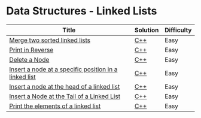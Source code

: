 # Data Structures - Linked Lists

| Title | Solution | Difficulty |
| ----- | -------- | ---------- |
| [Merge two sorted linked lists](https://www.hackerrank.com/challenges/merge-two-sorted-linked-lists) | [C++](./Merge%20two%20sorted%20linked%20lists/main.cpp) | Easy |
| [Print in Reverse](https://www.hackerrank.com/challenges/print-the-elements-of-a-linked-list-in-reverse) | [C++](./Print%20in%20Reverse/main.cpp) | Easy |
| [Delete a Node](https://www.hackerrank.com/challenges/delete-a-node-from-a-linked-list) | [C++](./Delete%20a%20Node/main.cpp) | Easy |
| [Insert a node at a specific position in a linked list](https://www.hackerrank.com/challenges/insert-a-node-at-a-specific-position-in-a-linked-list) | [C++](./Insert%20a%20node%20at%20a%20specific%20position%20in%20a%20linked%20list/main.cpp) | Easy |
| [Insert a node at the head of a linked list](https://www.hackerrank.com/challenges/insert-a-node-at-the-head-of-a-linked-list) | [C++](./Insert%20a%20node%20at%20the%20head%20of%20a%20linked%20list/main.cpp) | Easy |
| [Insert a Node at the Tail of a Linked List](https://www.hackerrank.com/challenges/insert-a-node-at-the-tail-of-a-linked-list) | [C++](./Insert%20a%20Node%20at%20the%20Tail%20of%20a%20Linked%20List/main.cpp) | Easy |
| [Print the elements of a linked list](https://www.hackerrank.com/challenges/print-the-elements-of-a-linked-list) | [C++](./Print%20the%20elements%20of%20a%20linked%20list/main.cpp) | Easy |
